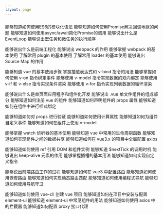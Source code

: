 ```yaml
---
layout: page
---
```


### 

能够知道如何使用ES6的模块化语法
能够知道如何使用Promise解决回调地狱的问题
能够知道如何使用async/await简化Promise的调用
能够说出什么是EventLoop
能够说出宏任务和微任务的执行顺序



能够说出什么是前端工程化
能够说出 webpack 的作用
能够掌握 webpack 的基本使用
了解常用 plugin 的基本使用
了解常用 loader 的基本使用
能够说出 Source Map 的作用


能够知道 vue 的基本使用步骤
掌握插值表达式和 v-bind 指令的用法
能够掌握如何使用 v-on 指令绑定事件
能够使用 v-model 指令实现数据的双向绑定
能够使用 v-if 和 v-else 指令实现条件渲染
能够使用 v-for 指令实现列表数据的循环渲染


能够说出什么是单页面应用程序和组件化开发
能够说出 .vue 单文件组件的组成部分
能够知道如何注册 vue 的组件
能够知道如何声明组件的 props 属性
能够知道如何在组件中进行样式绑定

能够知道如何对 props 进行验证
能够知道如何使用计算属性
能够知道如何为组件自定义事件
能够知道如何在组件上使用 v-model


能够掌握 watch 侦听器的基本使用
能够知道 vue 中常用的生命周期函数
能够知道如何实现组件之间的数据共享
能够知道如何在 vue3.x 的项目中全局配置 axios


能够知道如何使用 ref 引用 DOM 和组件实例
能够知道 $nextTick 的调用时机
能够说出 keep-alive 元素的作用
能够掌握插槽的基本用法
能够知道如何实现自定义指令

能够说出前端路由工作的过程
能够知道如何在 vue3 中配置路由
能够知道如何使用嵌套路由
能够知道如何实现动态路由匹配
能够知道如何使用编程式导航
能够知道如何使用导航守卫

能够知道如何使用 vue-cli 创建 vue 项目
能够知道如何在项目中安装与配置 element-ui
能够知道 element-ui 中常见组件的用法
能够知道如何使用 axios 中的拦截器
能够知道如何配置 proxy 接口代理